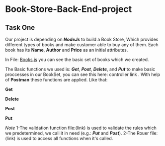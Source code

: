 # Book-Store-Back-End-project
## Task One

Our project is depending on ***NodeJs*** to build a Book Store, Which provides different types of books and make customer able to buy any of them. Each book has its **Name**, **Author** and **Price** as an initial attributes.

In File: [Books.js](https://github.com/Nourelshehry/Book-Store-Backe-End-project/blob/main/models/book.js) you can see the basic set of books which we created.

The Basic functions we used is: ***Get***, ***Post***, ***Delete***, and ***Put*** to make basic proccesses in our BookSet, you can see this here: controller link . With help of **Postman** these functions are applied. Like that:

**Get**


**Delete**


**Post**


**Put**




*Note*
1-The validation function file:(link) is used to validate the rules which we predetermined, we call it in need (e.g.: ***Put*** and ***Post***).
2-The Rouer file: (link)  is used to access all functions when it's called.

